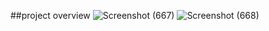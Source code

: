 ##project overview
![Screenshot (667)](https://github.com/Teddy1404/React_1/assets/96349795/647b6072-c716-4a5e-a99d-4c2a9892768d)
![Screenshot (668)](https://github.com/Teddy1404/React_1/assets/96349795/6fc75326-f11c-43b4-ad08-76797f24b391)
